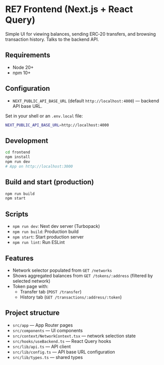 # RE7 Frontend (Next.js + React Query)

Simple UI for viewing balances, sending ERC‑20 transfers, and browsing transaction history. Talks to the backend API.

## Requirements

- Node 20+
- npm 10+

## Configuration

- `NEXT_PUBLIC_API_BASE_URL` (default `http://localhost:4000`) — backend API base URL.

Set in your shell or an `.env.local` file:

```bash
NEXT_PUBLIC_API_BASE_URL=http://localhost:4000
```

## Development

```bash
cd frontend
npm install
npm run dev
# App on http://localhost:3000
```

## Build and start (production)

```bash
npm run build
npm start
```

## Scripts

- `npm run dev`: Next dev server (Turbopack)
- `npm run build`: Production build
- `npm start`: Start production server
- `npm run lint`: Run ESLint

## Features

- Network selector populated from `GET /networks`
- Shows aggregated balances from `GET /tokens/:address` (filtered by selected network)
- Token page with:
  - Transfer tab (`POST /transfer`)
  - History tab (`GET /transactions/:address/:token`)

## Project structure

- `src/app` — App Router pages
- `src/components` — UI components
- `src/context/NetworkContext.tsx` — network selection state
- `src/hooks/useBackend.ts` — React Query hooks
- `src/lib/api.ts` — API client
- `src/lib/config.ts` — API base URL configuration
- `src/lib/types.ts` — shared types
